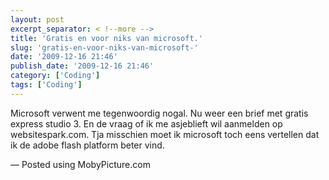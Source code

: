 ```yaml
---
layout: post
excerpt_separator: < !--more -->
title: 'Gratis en voor niks van microsoft.'
slug: 'gratis-en-voor-niks-van-microsoft-'
date: '2009-12-16 21:46'
publish_date: '2009-12-16 21:46'
category: ['Coding']
tags: ['Coding']
---
```

Microsoft verwent me tegenwoordig nogal. Nu weer een brief met gratis express
studio 3. En de vraag of ik me asjeblieft wil aanmelden op websitespark.com.
Tja misschien moet ik microsoft toch eens vertellen dat ik de adobe flash
platform beter vind.  
  
— Posted using MobyPicture.com

